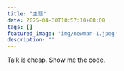 ```yaml
---
title: "主题"
date: 2025-04-30T10:57:10+08:00
tags: []
featured_image: 'img/newman-1.jpeg'
description: ""
---
```

Talk is cheap. Show me the code.
